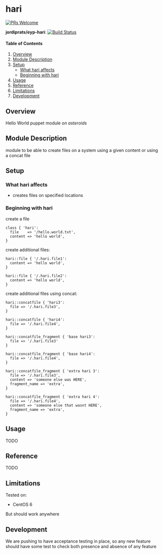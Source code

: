 # hari

[![PRs Welcome](https://img.shields.io/badge/prs-welcome-brightgreen.svg)](http://makeapullrequest.com)

**jordiprats/eyp-hari**: [![Build Status](https://travis-ci.org/jordiprats/eyp-hari.png?branch=master)](https://travis-ci.org/jordiprats/eyp-hari)


#### Table of Contents

1. [Overview](#overview)
2. [Module Description](#module-description)
3. [Setup](#setup)
    * [What hari affects](#what-hari-affects)
    * [Beginning with hari](#beginning-with-hari)
4. [Usage](#usage)
5. [Reference](#reference)
5. [Limitations](#limitations)
6. [Development](#development)

## Overview

Hello World puppet module *on asteroids*

## Module Description

module to be able to create files on a system using a given content or using
a concat file

## Setup

### What hari affects

* creates files on specified locations

### Beginning with hari

create a file
```puppet
class { 'hari':
  file    => '/hello.world.txt',
  content => 'hello world',
}
```

create additional files:

```puppet
hari::file { '/.hari.file1':
  content => 'hello world',
}

hari::file { '/.hari.file2':
  content => 'hello world',
}
```

create additional files using concat:

```puppet
hari::concatfile { 'hari3':
  file => '/.hari.file3',
}

hari::concatfile { 'hari4':
  file => '/.hari.file4',
}

hari::concatfile_fragment { 'base hari3':
  file => '/.hari.file3'
}

hari::concatfile_fragment { 'base hari4':
  file => '/.hari.file4',
}

hari::concatfile_fragment { 'extra hari 3':
  file => '/.hari.file3',
  content => 'someone else was HERE',
  fragment_name => 'extra',
}

hari::concatfile_fragment { 'extra hari 4':
  file => '/.hari.file4',
  content => 'someone else that wasnt HERE',
  fragment_name => 'extra',
}
```

## Usage

TODO

## Reference

TODO

## Limitations

Tested on:
* CentOS 6

But should work anywhere

## Development

We are pushing to have acceptance testing in place, so any new feature should
have some test to check both presence and absence of any feature
